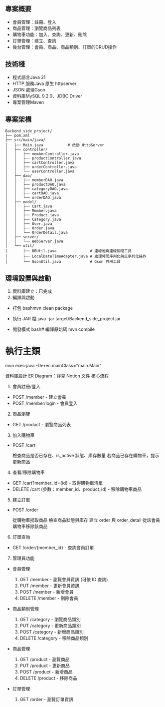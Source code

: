 ##  專案概要


- 會員管理：註冊、登入
- 商品管理：瀏覽商品列表
- 購物車功能：加入、查詢、更新、刪除
- 訂單管理：建立、查詢
- 後台管理：會員、商品、商品類別、訂單的CRUD操作

## 技術棧

- 程式語言Java 21
- HTTP 服務Java 原生 httpserver
- JSON 處理Gson
- 資料庫MySQL 9.2.0、JDBC Driver
- 專案管理Maven

## 專案架構
```
Backend_side_project/
├── pom.xml
├── src/main/java/
│   ├── Main.java           # 啟動 HttpServer
│   ├── controller/
│   │   ├── memberController.java
│   │   ├── productController.java
│   │   ├── cartController.java
│   │   ├── orderController.java
│   │   └── userController.java
│   ├── dao/
│   │   ├── memberDAO.java
│   │   ├── productDAO.java
│   │   ├── categoryDAO.java
│   │   ├── cartDAO.java
│   │   └── orderDAO.java
│   ├── model/
│   │   ├── Cart.java
│   │   ├── Member.java
│   │   ├── Product.java
│   │   ├── Category.java
│   │   ├── User.java
│   │   ├── Order.java
│   │   └── OrderDetail.java
│   ├── server/
│   │   └── WebServer.java
│   └── util/
│       ├── DBUtil.java               # 連線池與連線關閉工具
│       ├── LocalDateTimeAdapter.java # 處理時間序列化與反序列化操作
│       └── GsonUtil.java             # Gson 共用工具
```

## 環境設置與啟動

1. 資料庫建立：已完成
2. 編譯與啟動
- 打包
  bashmvn clean package

- 執行 JAR 檔
  java -jar target/Backend_side_project.jar

- 開發模式
  bash# 編譯原始碼
  mvn compile

# 執行主類
mvn exec:java -Dexec.mainClass="main.Main"




資料庫設計
ER Diagram：詳見 Notion 文件
核心流程
1. 會員註冊/登入

- POST /member - 建立會員
- POST /member/login - 會員登入

2. 商品瀏覽

- GET /product - 瀏覽商品列表

3. 加入購物車

- POST /cart

  檢查商品是否已存在、is_active 狀態、庫存數量
  若商品已存在購物車，提示更新商品



4. 查看/移除購物車

- GET /cart?member_id={id} - 取得購物車清單
- DELETE /cart (參數：member_id、product_id) - 移除購物車商品

5. 建立訂單

- POST /order

  從購物車撈取商品
  檢查商品狀態與庫存
  建立 order 與 order_detail
  從該會員購物車移除該商品
 


6. 訂單查詢

- GET /order/{member_id} - 查詢會員訂單

7. 管理員功能

* 會員管理

  1. GET /member - 瀏覽會員資訊 (可依 ID 查詢)
  2. PUT /member - 更新會員資訊
  3. POST /member - 新增會員
  4. DELETE /member - 刪除會員


* 商品類別管理

  1. GET /category - 瀏覽商品類別
  2. PUT /category - 更新商品類別
  3. POST /category - 新增商品類別
  4. DELETE /category - 移除商品類別


* 商品管理

  1. GET /product - 瀏覽商品
  2. PUT /product - 更新商品
  3. POST /product - 新增商品
  4. DELETE /product - 移除商品


* 訂單管理

  1. GET /order - 瀏覽訂單資訊
